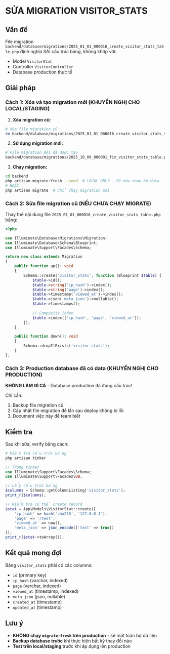 # SỬA MIGRATION VISITOR_STATS

## Vấn đề

File migration `backend/database/migrations/2025_01_01_000016_create_visitor_stats_table.php` định nghĩa SAI cấu trúc bảng, không khớp với:
- Model `VisitorStat`
- Controller `VisitorController`
- Database production thực tế

## Giải pháp

### Cách 1: Xóa và tạo migration mới (KHUYẾN NGHỊ CHO LOCAL/STAGING)

1. **Xóa migration cũ:**
```bash
# Xóa file migration cũ
rm backend/database/migrations/2025_01_01_000016_create_visitor_stats_table.php
```

2. **Sử dụng migration mới:**
```bash
# File migration mới đã được tạo
backend/database/migrations/2025_10_09_000001_fix_visitor_stats_table.php
```

3. **Chạy migration:**
```bash
cd backend
php artisan migrate:fresh --seed  # LOCAL ONLY - Sẽ xóa toàn bộ data
# HOẶC
php artisan migrate  # Chỉ chạy migration mới
```

### Cách 2: Sửa file migration cũ (NẾU CHƯA CHẠY MIGRATE)

Thay thế nội dung file `2025_01_01_000016_create_visitor_stats_table.php` bằng:

```php
<?php

use Illuminate\Database\Migrations\Migration;
use Illuminate\Database\Schema\Blueprint;
use Illuminate\Support\Facades\Schema;

return new class extends Migration
{
    public function up(): void
    {
        Schema::create('visitor_stats', function (Blueprint $table) {
            $table->id();
            $table->string('ip_hash')->index();
            $table->string('page')->index();
            $table->timestamp('viewed_at')->index();
            $table->json('meta_json')->nullable();
            $table->timestamps();
            
            // Composite index
            $table->index(['ip_hash', 'page', 'viewed_at']);
        });
    }

    public function down(): void
    {
        Schema::dropIfExists('visitor_stats');
    }
};
```

### Cách 3: Production database đã có data (KHUYẾN NGHỊ CHO PRODUCTION)

**KHÔNG LÀM GÌ CẢ** - Database production đã đúng cấu trúc!

Chỉ cần:
1. Backup file migration cũ
2. Cập nhật file migration để lần sau deploy không bị lỗi
3. Document việc này để team biết

## Kiểm tra

Sau khi sửa, verify bằng cách:

```bash
# Kiểm tra cấu trúc bảng
php artisan tinker
```

```php
// Trong tinker
use Illuminate\Support\Facades\Schema;
use Illuminate\Support\Facades\DB;

// Lấy cấu trúc bảng
$columns = Schema::getColumnListing('visitor_stats');
print_r($columns);

// Kiểm tra có thể create record
$stat = App\Models\VisitorStat::create([
    'ip_hash' => hash('sha256', '127.0.0.1'),
    'page' => '/test',
    'viewed_at' => now(),
    'meta_json' => json_encode(['test' => true])
]);
print_r($stat->toArray());
```

## Kết quả mong đợi

Bảng `visitor_stats` phải có các columns:
- `id` (primary key)
- `ip_hash` (varchar, indexed)
- `page` (varchar, indexed)
- `viewed_at` (timestamp, indexed)
- `meta_json` (json, nullable)
- `created_at` (timestamp)
- `updated_at` (timestamp)

## Lưu ý

- **KHÔNG chạy `migrate:fresh` trên production** - sẽ mất toàn bộ dữ liệu
- **Backup database trước** khi thực hiện bất kỳ thay đổi nào
- **Test trên local/staging** trước khi áp dụng lên production


